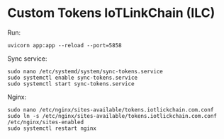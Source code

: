 # Custom Tokens IoTLinkChain (ILC)

Run:
```
uvicorn app:app --reload --port=5858
```

Sync service:

```
sudo nano /etc/systemd/system/sync-tokens.service
sudo systemctl enable sync-tokens.service
sudo systemctl start sync-tokens.service
```

Nginx:
```
sudo nano /etc/nginx/sites-available/tokens.iotlickchain.com.conf
sudo ln -s /etc/nginx/sites-available/tokens.iotlickchain.com.conf /etc/nginx/sites-enabled
sudo systemctl restart nginx
```